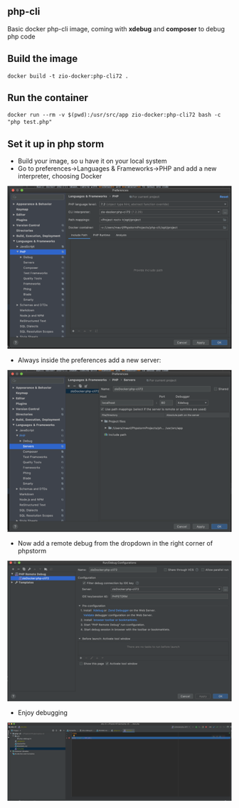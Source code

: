 php-cli
---
Basic docker php-cli image, coming with **xdebug** and **composer** to debug php code

## Build the image
```
docker build -t zio-docker:php-cli72 .
```

## Run the container

```
docker run --rm -v $(pwd):/usr/src/app zio-docker:php-cli72 bash -c "php test.php"
```

## Set it up in php storm
* Build your image, so u have it on your local system
* Go to preferences->Languages & Frameworks->PHP and add a new interpreter, choosing Docker

![](Doc/phpstorm-addInterpreter.png)

* Always inside the preferences add a new server:

![](Doc/phpstorm-addServer.png)

* Now add a remote debug from the dropdown in the right corner of phpstorm

![](Doc/phpstorm-addRemoteDebug.png)

* Enjoy debugging

![](Doc/phpstorm-debug.png)
